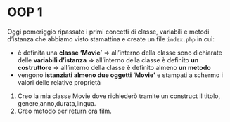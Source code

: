# OOP 1

Oggi pomeriggio ripassate i primi concetti di classe, variabili e metodi d’istanza che abbiamo visto stamattina e create un file `index.php` in cui:

- è definita una **classe ‘Movie’**
  => all’interno della classe sono dichiarate delle **variabili d’istanza**
  => all’interno della classe è definito **un costruttore**
  => all’interno della classe è definito almeno **un metodo**
- vengono **istanziati almeno due oggetti ‘Movie’** e stampati a schermo i valori delle relative proprietà

1. Creo la mia classe Movie dove richiederò tramite un construct il titolo, genere,anno,durata,lingua.
2. Creo metodo per return ora film.
